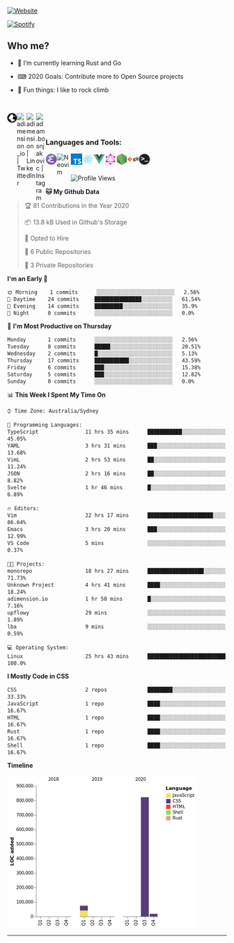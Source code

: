 [![Website](https://img.shields.io/website?label=adimension.io&style=for-the-badge&url=https%3A%2F%2Fadimension.io)](https://adimension.io)

[![Spotify](https://novatorem-mu-nine.vercel.app/api/spotify)](https://open.spotify.com/user/1236398322?si=dEmLKx6LQ-idmdVJGJCHRw)

## Who me?

- 🌱 I’m currently learning Rust and Go
- ⌨ 2020 Goals: Contribute more to Open Source projects
- 🧗 Fun things: I like to rock climb

   <br />

[<img align="left" alt="adimension.io" width="22px" src="https://raw.githubusercontent.com/iconic/open-iconic/master/svg/globe.svg" />][website]
[<img align="left" alt="adimension_io | Twitter" width="22px" src="https://img.shields.io/badge/twitter-%231DA1F2.svg?&style=for-the-badge&logo=twitter&logoColor=white" />][twitter]
[<img align="left" alt="adimension | LinkedIn" width="22px" src="https://img.shields.io/badge/linkedin-%230077B5.svg?&style=for-the-badge&logo=linkedin&logoColor=white" />][linkedin]
[<img align="left" alt="adam.bosnjakovic | Instagram" width="22px" src="https://img.shields.io/badge/instagram-%23E4405F.svg?&style=for-the-badge&logo=instagram&logoColor=white" />][instagram]

<br /><br />

### Languages and Tools:

[<img align="left" alt="Emacs" width="26px" src="https://raw.githubusercontent.com/github/explore/80688e429a7d4ef2fca1e82350fe8e3517d3494d/topics/emacs/emacs.png" />][emacs]
[<img align="left" alt="Neovim" width="32px" src="https://raw.githubusercontent.com/neovim/neovim.github.io/master/logos/neovim-logo-300x87.png" />][nvim]
[<img align="left" alt="Typescript" width="26px" src="https://raw.githubusercontent.com/github/explore/80688e429a7d4ef2fca1e82350fe8e3517d3494d/topics/typescript/typescript.png" />][ts]
[<img align="left" alt="React" width="26px" src="https://raw.githubusercontent.com/github/explore/80688e429a7d4ef2fca1e82350fe8e3517d3494d/topics/react/react.png" />][react]
[<img align="left" alt="Vue" width="26px" src="https://raw.githubusercontent.com/github/explore/80688e429a7d4ef2fca1e82350fe8e3517d3494d/topics/vue/vue.png" />][vue]
[<img align="left" alt="GraphQL" width="26px" src="https://raw.githubusercontent.com/github/explore/80688e429a7d4ef2fca1e82350fe8e3517d3494d/topics/graphql/graphql.png" />][gql]
[<img align="left" alt="Node.js" width="26px" src="https://raw.githubusercontent.com/github/explore/80688e429a7d4ef2fca1e82350fe8e3517d3494d/topics/nodejs/nodejs.png" />][node]
[<img align="left" alt="Git" width="26px" src="https://raw.githubusercontent.com/github/explore/80688e429a7d4ef2fca1e82350fe8e3517d3494d/topics/git/git.png" />][git]
[<img align="left" alt="Terminal" width="26px" src="https://raw.githubusercontent.com/github/explore/80688e429a7d4ef2fca1e82350fe8e3517d3494d/topics/terminal/terminal.png" />][fish]

<br /><br />

<!--START_SECTION:waka-->

![Profile Views](http://img.shields.io/badge/Profile%20Views-0-blue)

**🐱 My Github Data**

> 🏆 81 Contributions in the Year 2020
>
> 📦 13.8 kB Used in Github's Storage
>
> 💼 Opted to Hire
>
> 📜 6 Public Repositories
>
> 🔑 3 Private Repositories

**I'm an Early 🐤**

```text
🌞 Morning    1 commits      ░░░░░░░░░░░░░░░░░░░░░░░░░   2.56%
🌆 Daytime    24 commits     ███████████████░░░░░░░░░░   61.54%
🌃 Evening    14 commits     █████████░░░░░░░░░░░░░░░░   35.9%
🌙 Night      0 commits      ░░░░░░░░░░░░░░░░░░░░░░░░░   0.0%

```

📅 **I'm Most Productive on Thursday**

```text
Monday       1 commits      ░░░░░░░░░░░░░░░░░░░░░░░░░   2.56%
Tuesday      8 commits      █████░░░░░░░░░░░░░░░░░░░░   20.51%
Wednesday    2 commits      █░░░░░░░░░░░░░░░░░░░░░░░░   5.13%
Thursday     17 commits     ███████████░░░░░░░░░░░░░░   43.59%
Friday       6 commits      ███░░░░░░░░░░░░░░░░░░░░░░   15.38%
Saturday     5 commits      ███░░░░░░░░░░░░░░░░░░░░░░   12.82%
Sunday       0 commits      ░░░░░░░░░░░░░░░░░░░░░░░░░   0.0%

```

📊 **This Week I Spent My Time On**

```text
⌚︎ Time Zone: Australia/Sydney

💬 Programming Languages:
TypeScript               11 hrs 35 mins      ███████████░░░░░░░░░░░░░░   45.05%
YAML                     3 hrs 31 mins       ███░░░░░░░░░░░░░░░░░░░░░░   13.68%
VimL                     2 hrs 53 mins       ██░░░░░░░░░░░░░░░░░░░░░░░   11.24%
JSON                     2 hrs 16 mins       ██░░░░░░░░░░░░░░░░░░░░░░░   8.82%
Svelte                   1 hr 46 mins        █░░░░░░░░░░░░░░░░░░░░░░░░   6.89%

🔥 Editors:
Vim                      22 hrs 17 mins      █████████████████████░░░░   86.64%
Emacs                    3 hrs 20 mins       ███░░░░░░░░░░░░░░░░░░░░░░   12.99%
VS Code                  5 mins              ░░░░░░░░░░░░░░░░░░░░░░░░░   0.37%

🐱‍💻 Projects:
monorepo                 18 hrs 27 mins      ██████████████████░░░░░░░   71.73%
Unknown Project          4 hrs 41 mins       ████░░░░░░░░░░░░░░░░░░░░░   18.24%
adimension.io            1 hr 50 mins        █░░░░░░░░░░░░░░░░░░░░░░░░   7.16%
upflowy                  29 mins             ░░░░░░░░░░░░░░░░░░░░░░░░░   1.89%
lba                      9 mins              ░░░░░░░░░░░░░░░░░░░░░░░░░   0.59%

💻 Operating System:
Linux                    25 hrs 43 mins      █████████████████████████   100.0%

```

**I Mostly Code in CSS**

```text
CSS                      2 repos             ████████░░░░░░░░░░░░░░░░░   33.33%
JavaScript               1 repo              ████░░░░░░░░░░░░░░░░░░░░░   16.67%
HTML                     1 repo              ████░░░░░░░░░░░░░░░░░░░░░   16.67%
Rust                     1 repo              ████░░░░░░░░░░░░░░░░░░░░░   16.67%
Shell                    1 repo              ████░░░░░░░░░░░░░░░░░░░░░   16.67%

```

**Timeline**

![Chart not found](https://github.com/abosnjakovic/abosnjakovic/blob/master/charts/bar_graph.png)

<!--END_SECTION:waka-->

---

[website]: https://adimension.io
[twitter]: https://twitter.com/adimension_io
[instagram]: https://www.instagram.com/adam.bosnjakovic
[linkedin]: https://www.linkedin.com/in/adimension/
[emacs]: https://github.com/topics/emacs
[nvim]: https://github.com/neovim/neovim
[ts]: https://github.com/topics/typescript
[react]: https://github.com/topics/react
[vue]: https://github.com/topics/vue
[gql]: https://github.com/topics/graphql
[node]: https://github.com/topics/nodejs
[git]: https://github.com/topics/git
[fish]: https://github.com/fish-shell/fish-shell
